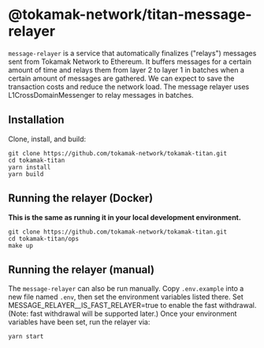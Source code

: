 # @tokamak-network/titan-message-relayer

`message-relayer` is a service that automatically finalizes ("relays") messages sent from Tokamak Network to Ethereum.
It buffers messages for a certain amount of time and relays them from layer 2 to layer 1 in batches when a certain amount of messages are gathered. We can expect to save the transaction costs and reduce the network load.
The message relayer uses L1CrossDomainMessenger to relay messages in batches.

## Installation

Clone, install, and build:

```
git clone https://github.com/tokamak-network/tokamak-titan.git
cd tokamak-titan
yarn install
yarn build
```

## Running the relayer (Docker)

**This is the same as running it in your local development environment.**

```
git clone https://github.com/tokamak-network/tokamak-titan.git
cd tokamak-titan/ops
make up
```

## Running the relayer (manual)

The `message-relayer` can also be run manually.
Copy `.env.example` into a new file named `.env`, then set the environment variables listed there.
Set MESSAGE_RELAYER__IS_FAST_RELAYER=true to enable the fast withdrawal.
(Note: fast withdrawal will be supported later.)
Once your environment variables have been set, run the relayer via:

```
yarn start
```

